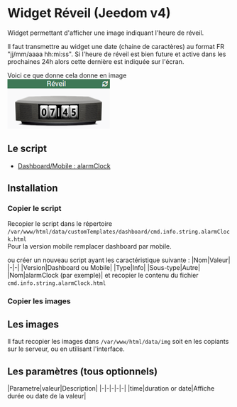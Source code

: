 # Widget Réveil (Jeedom v4)
Widget permettant d'afficher une image indiquant l'heure de réveil.

Il faut transmettre au widget une date (chaine de caractères) au format FR "jj/mm/aaaa hh:mi:ss". Si l'heure de réveil est bien future et active dans les prochaines 24h alors cette dernière est indiquée sur l'écran.

Voici ce que donne cela donne en image  
![](../doc/alarmClock/alarmClock_example.png)

## Le script
- [Dashboard/Mobile : alarmClock](./cmd.info.string.alarmClock.html)

## Installation

### Copier le script
Recopier le script dans le répertoire `	/var/www/html/data/customTemplates/dashboard/cmd.info.string.alarmClock.html`  
Pour la version mobile remplacer dashboard par mobile.

ou créer un nouveau script ayant les caractéristique suivante :
|Nom|Valeur|
|-|-|
|Version|Dashboard ou Mobile|
|Type|Info|
|Sous-type|Autre|
|Nom|alarmClock (par exemple)|
et recopier le contenu du fichier `cmd.info.string.alarmClock.html`

### Copier les images

## Les images
Il faut recopier les images dans `/var/www/html/data/img` soit en les copiants sur le serveur, ou en utilisant l'interface.

## Les paramètres (tous optionnels)

|Parametre|valeur|Description|
|-|-|-|-|-|
|time|duration or date|Affiche durée ou date de la valeur|
